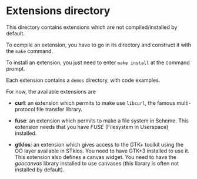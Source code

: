# Extensions directory

This directory contains extensions which are not compiled/installed by default.

To compile an extension, you have to go in its directory and construct it with the `make` command.

To install an extension, you just need to enter `make install` at the command prompt.

Each extension contains a `demos` directory, with code examples.

For now, the available extensions are

  - **curl**: an extension which permits to make use `libcurl`, the
    famous multi-protocol file transfer library.

  - **fuse**: an extension which permits to make a file system
    in Scheme. This extension needs that you have *FUSE* (Filesystem
    in Userspace) installed.

  - **gtklos**: an extension which gives access to the GTK+ toolkit
    using the OO layer available in STklos. You need to have GTK+3
    installed to use it. This extension also defines a canvas
    widget. You need to have the *goocanvas* library installed to use
    canvases (this library is often not installed by default).
